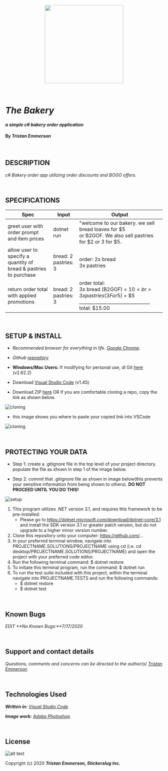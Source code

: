 <p align="center">
  <img width="250" height="250" src="https://coding-assets.s3-us-west-2.amazonaws.com/img/stickerslug-logo3.png">
</p>

<br>

# _The Bakery_

#### _a simple c# bakery order application_	

#### By _**Tristan Emmerson**_

<br>

## **DESCRIPTION**

_c# Bakery order app utilizing order discounts and BOGO offers._

<br>

## **SPECIFICATIONS**

| Spec 	| Input 	| Output 	|
|-	|-	|-	|
| greet user with order prompt and item prices 	| dotnet run 	| "welcome to our bakery. we sell bread loaves for $5 <br>or B2GOF. We also sell pastries for $2 or 3 for $5. 	|
| allow user to specify a quantity of <br>bread & pastries to purchase 	| bread: 2<br>pastries: 3 	| order: 2x bread<br>       3x pastries 	|
| return order total with applied promotions 	| bread: 2<br>pastries: 3 	| order total: <br>3x bread (B2GOF) = $10<br>3x pastries (3For$5) = $5<br>_______________________________<br>total: $15.00 	|

<br>

## **SETUP & INSTALL**

*  _Recommended browser for everything in life. [Google Chrome](https://www.google.com/chrome/)_.

*  _Github [repository](https://github.com/tmemmerson/Bakery.Solution.git)_



*  **Windows/Mac Users:** If modifying for personal use, dl Git [here](https://git-scm.com/downloads/) (v2.62.2)

* Download [Visual Studio Code](https://code.visualstudio.com/) (v1.45)

* Download ZIP [here](https://github.com/tmemmerson/Bakery.Solution.git) OR if you are comfortable cloning a repo, copy the link as shown below.

![cloning](https://coding-assets.s3-us-west-2.amazonaws.com/img/clone.gif "How to clone repo")

* this image shows you where to paste your copied link into VSCode

![cloning](https://coding-assets.s3-us-west-2.amazonaws.com/img/clone-github2.gif "Cloning from Github within VSCode")

<br>

## **PROTECTING YOUR DATA**


* Step 1: create a .gitignore file in the top level of your project directory. populate the file as shown in step 1 of the image below.

* Step 2: commit that .gitignore file as shown in image below(this prevents your sensitive information from being shown to others). **DO NOT PROCEED UNTIL YOU DO THIS!**

![setup](https://coding-assets.s3-us-west-2.amazonaws.com/img/readme-image-3.jpg "Set up instructions")

1. This program utilizes .NET version 3.1, and requires this framework to be pre-installed:
    * Please go to https://dotnet.microsoft.com/download/dotnet-core/3.1 and install the SDK   version 3.1 or greater patch version, but do not upgrade to a higher minor version number.
2. Clone this repository onto your computer: https://github.com/...
3. In your preferred terminal window, navigate into PROJECTNAME.SOLUTIONS/PROJECTNAME using cd (i.e. cd desktop/PROJECTNAME.SOLUTIONS/PROJECTNAME) and open the project with your preferred code editor.
4. Run the following terminal command: $ dotnet restore
5. To initiate this terminal program, run the command: $ dotnet run
6. To run the test suite included with this project, within the terminal navigate into PROJECTNAME.TESTS and run the following commands:
    * $ dotnet restore
    * $ dotnet test



<br>

## **Known Bugs**

*EDIT* _**No Known Bugs:**7/17/2020_

<br>

## **Support and contact details**

_Questions, comments and concerns can be directed to the author(s) [Tristan Emmerson](tristan@stickerslug.com)_

<br>

## **Technologies Used**

_**Written in:** [Visual Studio Code](https://code.visualstudio.com/)_

_**Image work:** [Adobe Photoshop](https://www.adobe.com/products/photoshop.html/)_


<br>

## **License**
![alt text][logo]

[logo]: https://img.shields.io/bower/l/bootstrap "MIT License"

Copyright (c) 2020 **_Tristan Emmerson, Stickerslug Inc._**
